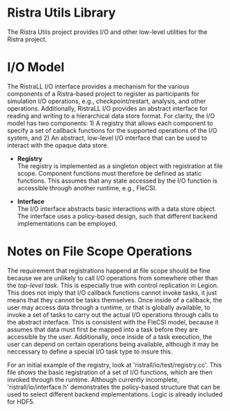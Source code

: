 # Ristra Utils Library

The Ristra Utils project provides I/O and other low-level utilities for the
Ristra project.

# I/O Model

The RistraLL I/O interface provides a mechanism for the various
components of a Ristra-based project to register as participants for
simulation I/O operations, e.g., checkpoint/restart, analysis, and other
operations. Additionally, RistraLL I/O provides an abstract interface
for reading and writing to a hierarchical data store format. For
clarity, the I/O model has two components: 1) A registry that allows
each component to specify a set of callback functions for the supported
operations of the I/O system, and 2) An abstract, low-level I/O
interface that can be used to interact with the opaque data store.

* **Registry**<br>
  The registry is implemented as a singleton object with registration at
  file scope. Component functions must therefore be defined as static
  functions. This assumes that any state accessed by the I/O function is
  accessible through another runtime, e.g., FleCSI.

* **Interface**<br>
  The I/O interface abstracts basic interactions with a data store
  object. The interface uses a policy-based design, such that different
  backend implementations can be employed.

# Notes on File Scope Operations

The requirement that registrations happend at file scope should be fine
because we are unlikely to call I/O operations from somewhere other than
the *top-level task*. This is especially true with control replication
in Legion. This does not imply that I/O callback functions cannot invoke
tasks, it just means that they cannot be tasks themselves. Once inside
of a callback, the user may access data through a runtime, or that is
globally available, to invoke a set of tasks to carry out the actual I/O
operations through calls to the abstract interface. This is consistent
with the FleCSI model, because it assumes that data must first be mapped
into a task before they are accessible by the user. Additionally, once
inside of a task execution, the user can depend on certain operations
being available, although it may be neccessary to define a special I/O
task type to insure this.

For an initial example of the registry, look at
'ristrall/io/test/registry.cc'. This file shows the basic registration
of a set of I/O functions, which are then invoked through the runtime.
Although currently incomplete, 'ristrall/io/interface.h' demonstrates
the policy-based structure that can be used to select different backend
implementations. Logic is already included for HDF5.

<!-- vim: set tabstop=2 shiftwidth=2 expandtab fo=cqt tw=72 : -->
